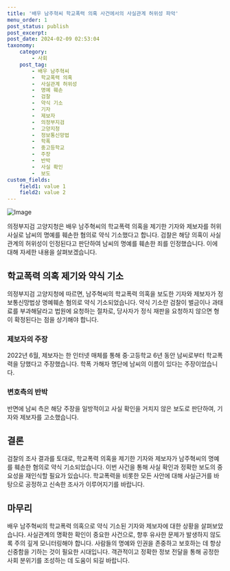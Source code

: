 ```yaml
---
title: '배우 남주혁씨 학교폭력 의혹 사건에서의 사실관계 허위성 파악'
menu_order: 1
post_status: publish
post_excerpt: 
post_date: 2024-02-09 02:53:04
taxonomy:
    category:
        - 사회
    post_tag:
        - 배우 남주혁씨
        -  학교폭력 의혹
        -  사실관계 허위성
        -  명예 훼손
        -  검찰
        -  약식 기소
        -  기자
        -  제보자
        -  의정부지검
        -  고양지청
        -  정보통신망법
        -  학폭
        -  중고등학교
        -  주장
        -  반박
        -  사실 확인
        -  보도
custom_fields:
    field1: value 1
    field2: value 2
---
```


![Image](https://imgnews.pstatic.net/image/022/2024/02/08/20240208515385_20240208211501924.jpg?type=w647)

의정부지검 고양지청은 배우 남주혁씨의 학교폭력 의혹을 제기한 기자와 제보자를 허위 사실로 남씨의 명예를 훼손한 혐의로 약식 기소했다고 합니다. 검찰은 해당 의혹이 사실관계의 허위성이 인정된다고 판단하여 남씨의 명예를 훼손한 죄를 인정했습니다. 이에 대해 자세한 내용을 살펴보겠습니다.
## 학교폭력 의혹 제기와 약식 기소
의정부지검 고양지청에 따르면, 남주혁씨의 학교폭력 의혹을 보도한 기자와 제보자가 정보통신망법상 명예훼손 혐의로 약식 기소되었습니다. 약식 기소란 검찰이 벌금이나 과태료를 부과해달라고 법원에 요청하는 절차로, 당사자가 정식 재판을 요청하지 않으면 형이 확정된다는 점을 상기해야 합니다.
### 제보자의 주장
2022년 6월, 제보자는 한 인터넷 매체를 통해 중·고등학교 6년 동안 남씨로부터 학교폭력을 당했다고 주장했습니다. 학폭 가해자 명단에 남씨의 이름이 있다는 주장이었습니다.
### 변호측의 반박
반면에 남씨 측은 해당 주장을 일방적이고 사실 확인을 거치지 않은 보도로 판단하여, 기자와 제보자를 고소했습니다.
## 결론
검찰의 조사 결과를 토대로, 학교폭력 의혹을 제기한 기자와 제보자가 남주혁씨의 명예를 훼손한 혐의로 약식 기소되었습니다. 이번 사건을 통해 사실 확인과 정확한 보도의 중요성을 재인식할 필요가 있습니다. 학교폭력을 비롯한 모든 사안에 대해 사실근거를 바탕으로 공정하고 신속한 조사가 이루어지기를 바랍니다.
## 마무리
배우 남주혁씨의 학교폭력 의혹으로 약식 기소된 기자와 제보자에 대한 상황을 살펴보았습니다. 사실관계의 명확한 확인이 중요한 사건으로, 향후 유사한 문제가 발생하지 않도록 주의 깊게 모니터링해야 합니다. 사람들의 명예와 인권을 존중하고 보호하는 데 항상 신중함을 기하는 것이 필요한 시대입니다. 객관적이고 정확한 정보 전달을 통해 공정한 사회 분위기를 조성하는 데 도움이 되길 바랍니다.
